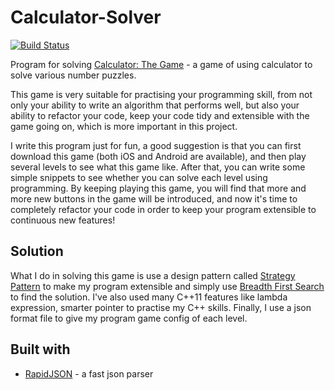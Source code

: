 # Calculator-Solver

[![Build Status](https://travis-ci.org/KaitoHH/Calculator-Solver.svg?branch=master)](https://travis-ci.org/KaitoHH/Calculator-Solver)

Program for solving [Calculator: The Game](https://itunes.apple.com/us/app/calculator-the-game/id1243055750) - a game of using calculator to solve various number puzzles. 

This game is very suitable for practising your programming skill, from not only your ability to write an algorithm that performs well, but also your ability to refactor your code, keep your code tidy and extensible with the game going on, which is more important in this project.

I write this program just for fun, a good suggestion is that you can first download this game (both iOS and Android are available), and then play several levels to see what this game like. After that, you can write some simple snippets to see whether you can solve each level using programming. By keeping playing this game, you will find that more and more new buttons in the game will be introduced, and now it's time to completely refactor your code in order to keep your program extensible to continuous new features!
 
 ## Solution
 What I do in solving this game is use a design pattern called [Strategy Pattern](https://en.wikipedia.org/wiki/Strategy_pattern) to make my program extensible and simply use [Breadth First Search](https://en.wikipedia.org/wiki/Breadth-first_search) to find the solution. I've also used many C++11 features like lambda expression, smarter pointer to practise my C++ skills. Finally, I use a json format file to give my program game config of each level.
 
## Built with
- [RapidJSON](http://rapidjson.org/) - a fast json parser

